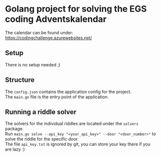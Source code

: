 # Golang project for solving the EGS coding Adventskalendar
The calendar can be found under: https://codingchallenge.azurewebsites.net/ <br>

## Setup
There is no setup needed ;)

## Structure
The `config.json` contains the application config for the project. <br>
The `main.go` file is the entry point of the application. <br>

## Running a riddle solver
The solvers for the individual riddles are located under the `solvers` package. <br>
Run `main.go solve --api_key "<your_api_key>" --door "<door_number>"` to solve the riddle for the specific door. <br>
The file `api_key.txt` is ignored by git, you can store your key there if you are lazy :) <br>